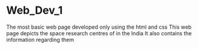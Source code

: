 # Web_Dev_1
The most basic web page developed only using the html and css 
This web page depicts the space research centres of in the India 
It also contains the information regarding them
